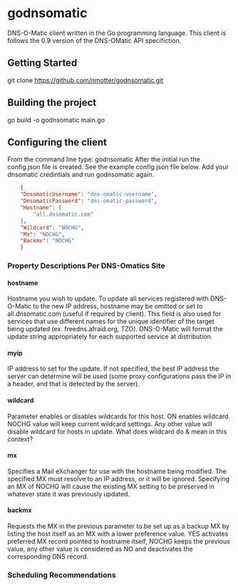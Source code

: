 # godnsomatic

DNS-O-Matic client written in the Go programming language.  This client is follows the 0.9 version of the DNS-OMatic API specifiction.

## Getting Started

git clone <https://github.com/nmotter/godnsomatic.git>

## Building the project

go build -o godnsomatic main.go

## Configuring the client

From the command line type: godnsomatic
After the initial run the config.json file is created.  See the example config.json file below.  Add your dnsomatic credintials and run godnsomatic again.

```json
    {
    "DnsomaticUsername": "dns-omatic-username",
    "DnsomaticPassword": "dns-omatic-password",
    "Hostname": [
        "all.dnsomatic.com"
    ],
    "Wildcard": "NOCHG",
    "Mx": "NOCHG",
    "Backmx": "NOCHG"
    }
```

### Property Descriptions Per DNS-Omatics Site

#### hostname

Hostname you wish to update. To update all services registered with DNS-O-Matic to the new IP address, hostname may be omitted or set to all.dnsomatic.com (useful if required by client). This field is also used for services that use different names for the unique identifier of the target being updated (ex. freedns.afraid.org, TZO). DNS-O-Matic will format the update string appropriately for each supported service at distribution.

#### myip

IP address to set for the update. If not specified, the best IP address the server can determine will be used (some proxy configurations pass the IP in a header, and that is detected by the server).

#### wildcard

Parameter enables or disables wildcards for this host. ON enables wildcard. NOCHG value will keep current wildcard settings. Any other value will disable wildcard for hosts in update. What does wildcard do & mean in this context?

#### mx

Specifies a Mail eXchanger for use with the hostname being modified. The specified MX must resolve to an IP address, or it will be ignored. Specifying an MX of NOCHG will cause the existing MX setting to be preserved in whatever state it was previously updated.

#### backmx

Requests the MX in the previous parameter to be set up as a backup MX by listing the host itself as an MX with a lower preference value. YES activates preferred MX record pointed to hostname itself, NOCHG keeps the previous value, any other value is considered as NO and deactivates the corresponding DNS record.

### Scheduling Recommendations
